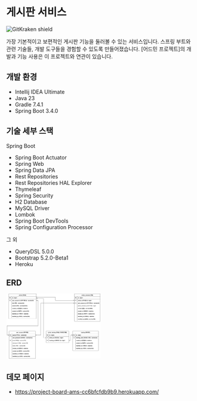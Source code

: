 # 게시판 서비스

![GitKraken shield](https://img.shields.io/badge/GitKraken-Legendary%20Git%20Tools-teal?style=plastic&logo=gitkraken)

가장 기본적이고 보편적인 게시판 기능을 둘러볼 수 있는 서비스입니다. 스프링 부트와 관련 기술들, 개발 도구들을 경험할 수 있도록 만들어졌습니다. [어드민 프로젝트]의 개발과 기능 사용은 이 프로젝트와 연관이 있습니다.

## 개발 환경

* Intellij IDEA Ultimate
* Java 23
* Gradle 7.4.1
* Spring Boot 3.4.0

## 기술 세부 스택

Spring Boot

* Spring Boot Actuator
* Spring Web
* Spring Data JPA
* Rest Repositories
* Rest Repositories HAL Explorer
* Thymeleaf
* Spring Security
* H2 Database
* MySQL Driver
* Lombok
* Spring Boot DevTools
* Spring Configuration Processor

그 외

* QueryDSL 5.0.0
* Bootstrap 5.2.0-Beta1
* Heroku

## ERD
<img src="document/project-board-erd.svg" alt="Project Board ERD" width="50%">

## 데모 페이지
* <a href="https://project-board-ams-cc6bfcfdb9b9.herokuapp.com/">https://project-board-ams-cc6bfcfdb9b9.herokuapp.com/</a>
